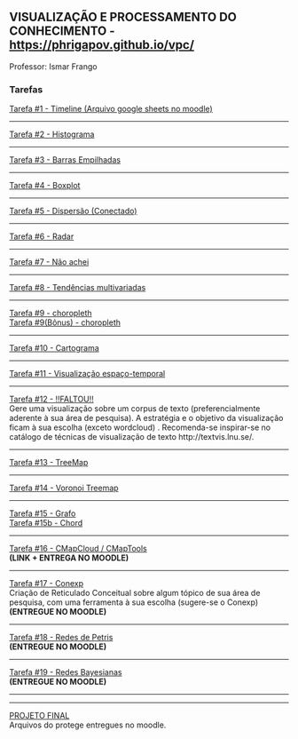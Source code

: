 ## VISUALIZAÇÃO E PROCESSAMENTO DO CONHECIMENTO - https://phrigapov.github.io/vpc/

Professor: Ismar Frango

### Tarefas
<a href="https://cdn.knightlab.com/libs/timeline3/latest/embed/index.html?source=1STBVFmd4RJsheDPFb1M88g7pWYNniy-1-Ebet3NA5Lc&font=Default&lang=en&initial_zoom=2&height=650">Tarefa #1 - Timeline (Arquivo google sheets no moodle)</a><br>
<hr />
<a href="tarefas/histograma.html">Tarefa #2 - Histograma</a><br>
<hr />
<a href="tarefas/barras_empilhadas.html">Tarefa #3 - Barras Empilhadas</a><br>
<hr />
<a href="tarefas/boxplot.html">Tarefa #4 - Boxplot</a><br>
<hr />
<a href="tarefas/scatterplot/trafego_total.html">Tarefa #5 - Dispersão (Conectado)</a><br>
<hr />
<a href="tarefas/radar/index.html">Tarefa #6 - Radar</a><br>
<hr />
<a href="tarefas/scatterplot/trafego_total.html">Tarefa #7 - Não achei</a><br>
<hr />
<a href="tarefas/temporal/temporal.html">Tarefa #8 - Tendências multivariadas</a><br>
<hr />
<a href="ismar/choropleth/sme_map.html">Tarefa #9 - choropleth</a><br>
<a href="ismar/choropleth/sme_map_sp.html">Tarefa #9(Bônus) - choropleth</a>
<hr />
<a href="tarefas/cartograma/index.html">Tarefa #10 - Cartograma</a><br>
<hr />
<a href="tarefas/temporal_map/sme_map.html">Tarefa #11 - Visualização espaço-temporal</a><br>
<hr />
<a href="tarefas/temporal/temporal.html">Tarefa #12 - !!FALTOU!!</a><br>
Gere uma visualização sobre um corpus de texto (preferencialmente
aderente à sua área de pesquisa). A estratégia e o objetivo da
visualização ficam à sua escolha (exceto wordcloud) .
Recomenda-se inspirar-se no catálogo de técnicas de visualização de
texto http://textvis.lnu.se/.
<hr />
<a href="tarefas/Treemap/tree.html">Tarefa #13 - TreeMap</a><br>
<hr />
<a href="tarefas/Treemap/voronoi.html">Tarefa #14 - Voronoi Treemap</a><br>
<hr />
<a href="tarefas/map/index.html">Tarefa #15 - Grafo</a><br>
<a href="tarefas/chord/index.html">Tarefa #15b - Chord</a><br>
<hr />
<a href="https://cmapscloud.ihmc.us/viewer/cmap/1VWCLL16V-486M9K-9KY1CR">Tarefa #16 - CMapCloud / CMapTools</a><br>
<b>(LINK + ENTREGA NO MOODLE)</b>
<hr />
<a href="#">Tarefa #17 - Conexp</a><br>
Criação de Reticulado Conceitual sobre algum tópico de sua área de pesquisa,
com uma ferramenta à sua escolha (sugere-se o Conexp)
<b>(ENTREGUE NO MOODLE)</b>
<hr />
<a href="#">Tarefa #18 - Redes de Petris</a><br>
<b>(ENTREGUE NO MOODLE)</b>
<hr />
<a href="">Tarefa #19 - Redes Bayesianas</a><br>
<b>(ENTREGUE NO MOODLE)</b>
<hr /><hr />
<a href="tarefas/pj/index.html">PROJETO FINAL</a><br>
Arquivos do protege entregues no moodle.

